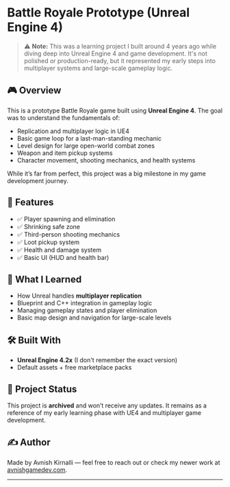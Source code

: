 # Battle Royale Prototype (Unreal Engine 4)

> ⚠️ **Note:** This was a learning project I built around 4 years ago while diving deep into Unreal Engine 4 and game development. It's not polished or production-ready, but it represented my early steps into multiplayer systems and large-scale gameplay logic.

## 🎮 Overview

This is a prototype Battle Royale game built using **Unreal Engine 4**. The goal was to understand the fundamentals of:

- Replication and multiplayer logic in UE4
- Basic game loop for a last-man-standing mechanic
- Level design for large open-world combat zones
- Weapon and item pickup systems
- Character movement, shooting mechanics, and health systems

While it’s far from perfect, this project was a big milestone in my game development journey.

## 🔧 Features

- ✅  Player spawning and elimination
- ✅  Shrinking safe zone
- ✅  Third-person shooting mechanics
- ✅  Loot pickup system
- ✅  Health and damage system
- ✅  Basic UI (HUD and health bar)

## 🧠 What I Learned

- How Unreal handles **multiplayer replication**
- Blueprint and C++ integration in gameplay logic
- Managing gameplay states and player elimination
- Basic map design and navigation for large-scale levels

## 🛠️ Built With

- **Unreal Engine 4.2x** (I don't remember the exact version)
- Default assets + free marketplace packs

## 📁 Project Status

This project is **archived** and won’t receive any updates. It remains as a reference of my early learning phase with UE4 and multiplayer game development.

## ✍️ Author

Made by Avnish Kirnalli — feel free to reach out or check my newer work at [avnishgamedev.com](https://avnishgamedev.com).

---

